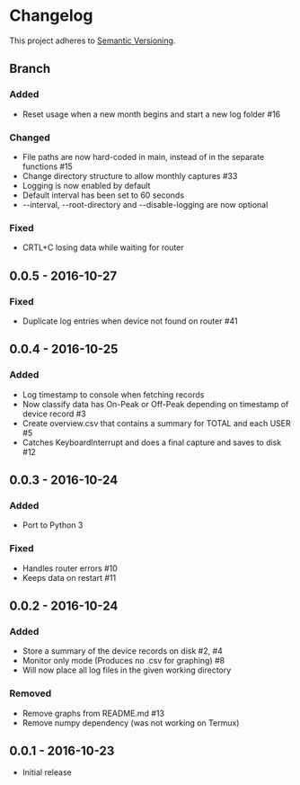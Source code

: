 # Changelog

This project adheres to [Semantic Versioning](http://semver.org/).

## Branch
### Added
- Reset usage when a new month begins and start a new log folder #16

### Changed
- File paths are now hard-coded in main, instead of in the separate functions #15
- Change directory structure to allow monthly captures #33
- Logging is now enabled by default
- Default interval has been set to 60 seconds
- --interval, --root-directory and --disable-logging are now optional

### Fixed
- CRTL+C losing data while waiting for router

## 0.0.5 - 2016-10-27
### Fixed
- Duplicate log entries when device not found on router #41

## 0.0.4 - 2016-10-25
### Added
- Log timestamp to console when fetching records
- Now classify data has On-Peak or Off-Peak depending on timestamp of device record #3
- Create overview.csv that contains a summary for TOTAL and each USER #5
- Catches KeyboardInterrupt and does a final capture and saves to disk #12

## 0.0.3 - 2016-10-24
### Added
- Port to Python 3

### Fixed
- Handles router errors #10
- Keeps data on restart #11

## 0.0.2 - 2016-10-24
### Added
- Store a summary of the device records on disk #2, #4
- Monitor only mode (Produces no .csv for graphing) #8
- Will now place all log files in the given working directory

### Removed
- Remove graphs from README.md #13
- Remove numpy dependency (was not working on Termux)

## 0.0.1 - 2016-10-23
- Initial release
